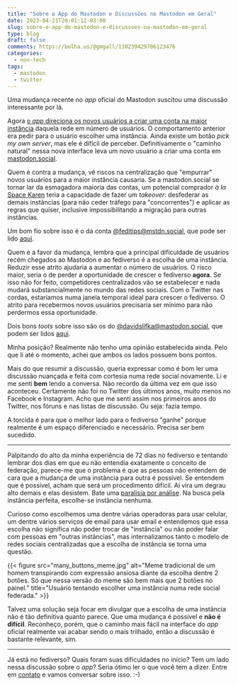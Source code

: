 ```yaml
---
title: "Sobre o App do Mastodon e Discussões no Mastodon em Geral"
date: 2023-04-21T20:01:12-03:00
slug: sobre-o-app-do-mastodon-e-discussoes-no-mastodon-em-geral
type: blog
draft: false
comments: https://bolha.us/@gmgall/110239429706123476
categories:
  - non-tech
tags:
  - mastodon
  - twitter
---
```

Uma mudança recente no *app* oficial do Mastodon suscitou uma discussão interessante por lá. 

Agora [o *app* direciona os novos usuários a criar uma conta na maior instância](https://github.com/mastodon/mastodon-ios/issues/1023) daquela rede em número de usuários. O comportamento anterior era pedir para o usuário escolher uma instância. Ainda existe um botão *pick my own server*, mas ele é difícil de perceber. Definitivamente o "caminho natural" nessa nova interface leva um novo usuário a criar uma conta em [mastodon.social](https://mastodon.social/).

Quem é contra a mudança, vê riscos na centralização que "empurrar" novos usuários para a maior instância causaria. Se a mastodon.social se tornar lar da esmagadora maioria das contas, um potencial comprador *à la* [Space Karen](https://knowyourmeme.com/memes/space-karen) teria a capacidade de fazer um *takeover*: desfederar as demais instâncias (para não ceder tráfego para "concorrentes") e aplicar as regras que quiser, inclusive impossibilitando a migração para outras instâncias.

Um bom fio sobre isso é o da conta [@feditips@mstdn.social](https://mstdn.social/@feditips), que pode ser lido [aqui](https://mstdn.social/@feditips/110233282251253677).

Quem é a favor da mudança, lembra que a principal dificuldade de usuários recém chegados ao Mastodon e ao fediverso é a escolha de uma instância. Reduzir esse atrito ajudaria a aumentar o número de usuários. O risco maior, seria o de perder a oportunidade de crescer o fediverso **agora**. Se isso não for feito, competidores centralizados vão se estabelecer e nada mudará substancialmente no mundo das redes sociais. Com o Twitter nas cordas, estaríamos numa janela temporal ideal para crescer o fediverso. O atrito para recebermos novos usuários precisaria ser mínimo para não perdermos essa oportunidade.

Dois bons *toots* sobre isso são os do [@davidslifka@mastodon.social](https://mastodon.social/@davidslifka), que podem ser lidos [aqui](https://mastodon.social/@davidslifka/110233470281108114).

Minha posição? Realmente não tenho uma opinião estabelecida ainda. Pelo que li até o momento, achei que ambos os lados possuem bons pontos.

Mais do que resumir a discussão, queria expressar como é bom ler uma discussão nuançada e feita com cortesia numa rede social novamente. Li e me senti **bem** lendo a conversa. Não recordo da última vez em que isso aconteceu. Certamente não foi no Twitter dos últimos anos, muito menos no Facebook e Instagram. Acho que me senti assim nos primeiros anos do Twitter, nos fóruns e nas listas de discussão. Ou seja: fazia tempo.

A torcida é para que o melhor lado para o fediverso "ganhe" porque realmente é um espaço diferenciado e necessário. Precisa ser bem sucedido.

---

Palpitando do alto da minha experiência de 72 dias no fediverso e tentando lembrar dos dias em que eu não entendia exatamente o conceito de federação, parece-me que o problema é que as pessoas não entendem de cara que a mudança de uma instância para outra é possível. Se entendem que é possível, acham que será um procedimento difícil. Aí vira um degrau alto demais e elas desistem. Bate uma [paralisia por análise](https://en.wikipedia.org/wiki/Analysis_paralysis). Na busca pela instância perfeita, escolhe-se instância nenhuma.

Curioso como escolhemos uma dentre várias operadoras para usar celular, um dentre vários serviços de email para usar email e entendemos que essa escolha não significa não poder trocar de "instância" ou não poder falar com pessoas em "outras instâncias", mas internalizamos tanto o modelo de redes sociais centralizadas que a escolha de instância se torna uma questão.

{{< figure src="many_buttons_meme.jpg" alt="Meme tradicional de um homem transpirando com expressão ansiosa diante da escolha dentre 2 botões. Só que nessa versão do meme são bem mais que 2 botões no painel." title="Usuário tentando escolher uma instância numa rede social federada." >}}

Talvez uma solução seja focar em divulgar que a escolha de uma instância não é tão definitiva quanto parece. Que uma mudança é possível e **não é difícil**. Reconheço, porém, que o caminho mais fácil na interface do *app* oficial realmente vai acabar sendo o mais trilhado, então a discussão é bastante relevante, sim.

---

Já está no fediverso? Quais foram suas dificuldades no início? Tem um lado nessa discussão sobre o *app*? Seria ótimo ler o que você tem a dizer. Entre em [contato](/contact/) e vamos conversar sobre isso. :-)

